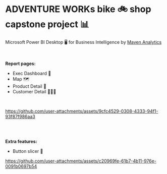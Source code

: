 # ADVENTURE WORKs bike 🚲 shop capstone project 📊
Microsoft Power BI Desktop 🖥️ for Business Intelligence by [Maven Analytics](https://www.udemy.com/course/microsoft-power-bi-up-running-with-power-bi-desktop/)


<br>

**Report pages:**
- Exec Dashboard 💼
- Map 🗺️
- Product Detail 🧾
- Customer Detail 🙍🏼‍♀️

<br>


https://github.com/user-attachments/assets/9cfc4529-0308-4333-94f1-93f87f986aa3




<br>
<br>

**Extra features:**
- Button slicer 🔳


https://github.com/user-attachments/assets/c20969fe-61b7-4b11-976e-0091b0697b54


